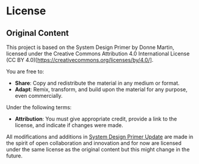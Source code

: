 # License

## Original Content


This project is based on the System Design Primer by Donne Martin, 
licensed under the Creative Commons Attribution 4.0 International License (CC BY 4.0)[https://creativecommons.org/licenses/by/4.0/]. 

You are free to:

- **Share**: Copy and redistribute the material in any medium or format.
- **Adapt**: Remix, transform, and build upon the material for any purpose, even commercially.

Under the following terms:

- **Attribution**: You must give appropriate credit, provide a link to the license, and indicate if changes were made.

All modifications and additions in [System Design Primer Update](https://github.com/ido777/system-design-primer-update) are made in the spirit of open collaboration and innovation and for now are licensed under the same license as the original content but this might change in the future.






